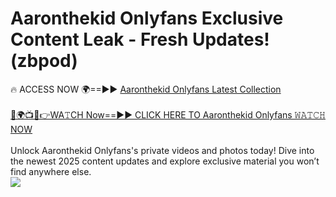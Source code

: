 # Aaronthekid Onlyfans Exclusive Content Leak - Fresh Updates! (zbpod)

🔥 ACCESS NOW 🌍==►► <a href="https://tinyurl.com/kvy9nzfs" rel="nofollow">Aaronthekid Onlyfans Latest Collection</a>
<br><br>
[🔴🌍📺📱👉WA𝚃CH Now==►► CLICK HERE TO Aaronthekid Onlyfans 𝚆𝙰𝚃𝙲𝙷 NOW](https://tinyurl.com/kvy9nzfs)
<br><br>
Unlock Aaronthekid Onlyfans's private videos and photos today! Dive into the newest 2025 content updates and explore exclusive material you won’t find anywhere else.
<br>
<a href="https://tinyurl.com/kvy9nzfs" rel="nofollow" data-target="animated-image.originalLink"><img src="https://camo.githubusercontent.com/8a4f000d20f83aca3bf7ec5f350d767afa0574a8a352519fd8cfa583a6f93a33/68747470733a2f2f692e696d6775722e636f6d2f644a486b345a712e676966" data-canonical-src="https://i.imgur.com/dJHk4Zq.gif" style="max-width: 100%; display: inline-block;" data-target="animated-image.originalImage"></a>
<br>
